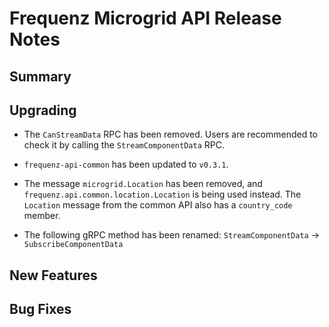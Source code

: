 # Frequenz Microgrid API Release Notes

## Summary

<!-- Here goes a general summary of what this release is about -->

## Upgrading

- The `CanStreamData` RPC has been removed. Users are recommended to check it
  by calling the `StreamComponentData` RPC.

- `frequenz-api-common` has been updated to `v0.3.1`.

- The message `microgrid.Location` has been removed, and
  `frequenz.api.common.location.Location` is being used instead. The `Location`
  message from the common API also has a `country_code` member.

- The following gRPC method has been renamed:
  `StreamComponentData` -> `SubscribeComponentData`

## New Features

<!-- Here goes the main new features and examples or instructions on how to use them -->

## Bug Fixes

<!-- Here goes notable bug fixes that are worth a special mention or explanation -->
